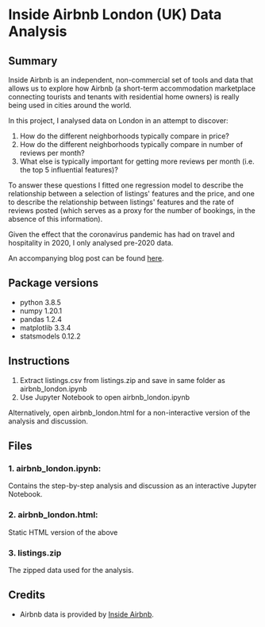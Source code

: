 # Inside Airbnb London (UK) Data Analysis

## Summary

Inside Airbnb is an independent, non-commercial set of tools and data that allows us to explore how Airbnb (a short-term accommodation marketplace connecting tourists and tenants with residential home owners) is really being used in cities around the world.

In this project, I analysed data on London in an attempt to discover:

1. How do the different neighborhoods typically compare in price?
2. How do the different neighborhoods typically compare in number of reviews per month?
3. What else is typically important for getting more reviews per month (i.e. the top 5 influential features)?

To answer these questions I fitted one regression model to describe the relationship between a selection of listings' features and the price, and one to describe the relationship between listings' features and the rate of reviews posted (which serves as a proxy for the number of bookings, in the absence of this information).

Given the effect that the coronavirus pandemic has had on travel and hospitality in 2020, I only analysed pre-2020 data.

An accompanying blog post can be found [here](https://joelalgee.medium.com/inside-airbnb-london-uk-data-analysis-4628b4915e7e).

## Package versions

* python 3.8.5
* numpy 1.20.1
* pandas 1.2.4
* matplotlib 3.3.4
* statsmodels	0.12.2

## Instructions

1. Extract listings.csv from listings.zip and save  in same folder as airbnb_london.ipynb
2. Use Jupyter Notebook to open airbnb_london.ipynb

Alternatively, open airbnb_london.html for a non-interactive version of the analysis and discussion.

## Files

### 1. airbnb_london.ipynb:

Contains the step-by-step analysis and discussion as an interactive Jupyter Notebook.

### 2. airbnb_london.html:

Static HTML version of the above

### 3. listings.zip

The zipped data used for the analysis.

## Credits

* Airbnb data is provided by [Inside Airbnb](http://insideairbnb.com/get-the-data.html).
